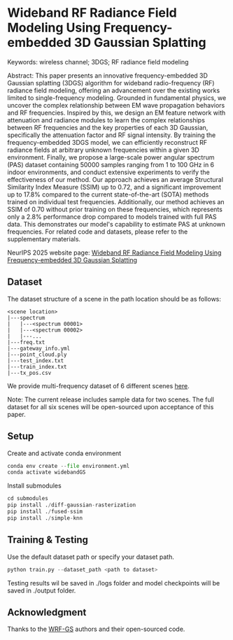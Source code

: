 # Wideband RF Radiance Field Modeling Using Frequency-embedded 3D Gaussian Splatting


Keywords:
wireless channel; 3DGS; RF radiance field modeling

Abstract: 
This paper presents an innovative frequency-embedded 3D Gaussian splatting (3DGS) algorithm for wideband radio-frequency (RF) radiance field modeling, offering an advancement over the existing works limited to single-frequency modeling. Grounded in fundamental physics, we uncover the complex relationship between EM wave propagation behaviors and RF frequencies. Inspired by this, we design an EM feature network with attenuation and radiance modules to learn the complex relationships between RF frequencies and the key properties of each 3D Gaussian, specifically the attenuation factor and RF signal intensity. By training the frequency-embedded 3DGS model, we can efficiently reconstruct RF radiance fields at arbitrary unknown frequencies within a given 3D environment. Finally, we propose a large-scale power angular spectrum (PAS) dataset containing 50000 samples ranging from 1 to 100 GHz in 6 indoor environments, and conduct extensive experiments to verify the effectiveness of our method. Our approach achieves an average Structural Similarity Index Measure (SSIM) up to 0.72, and a significant improvement up to 17.8% compared to the current state-of-the-art (SOTA) methods trained on individual test frequencies. Additionally, our method achieves an SSIM of 0.70 without prior training on these frequencies, which represents only a 2.8% performance drop compared to models trained with full PAS data. This demonstrates our model's capability to estimate PAS at unknown frequencies. For related code and datasets, please refer to the supplementary materials.

NeurIPS 2025 website page:
[Wideband RF Radiance Field Modeling Using Frequency-embedded 3D Gaussian Splatting](https://openreview.net/forum?id=BddBODS3xX)


## Dataset

The dataset structure of a scene in the path location should be as follows:
```
<scene location>
|---spectrum
|   |---<spectrum 00001>
|   |---<spectrum 00002>
|   |---...
|---freq.txt
|---gateway_info.yml
|---point_cloud.ply
|---test_index.txt
|---train_index.txt
|---tx_pos.csv
```

We provide multi-frequency dataset of 6 different scenes [here](https://xxx).

Note: The current release includes sample data for two scenes. The full dataset for all six scenes will be open-sourced upon acceptance of this paper.

## Setup
Create and activate conda environment
```python
conda env create --file environment.yml
conda activate widebandGS
```
Install submodules
```python
cd submodules
pip install ./diff-gaussian-rasterization
pip install ./fused-ssim
pip install ./simple-knn
```


## Training & Testing
Use the default dataset path or specify your dataset path.
```python
python train.py --dataset_path <path to dataset>
```
Testing results wil be saved in ./logs folder and model checkpoints will be saved in ./output folder.


## Acknowledgment
Thanks to the [WRF-GS](https://github.com/wenchaozheng/WRF-GS) authors and their open-sourced code.
